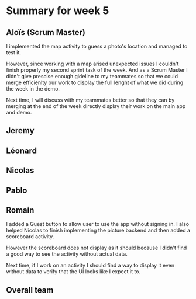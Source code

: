 # Summary for week 5


## Aloïs (Scrum Master)

I implemented the map activity to guess a photo's location and managed to test it.

However, since working with a map arised unexpected issues I couldn't finish properly my second sprint task of the week. And as a Scrum Master I didn't give prescise enough gideline to my teammates so that we could merge efficienlty our work to display the full lenght of what we did during the week in the demo.

Next time, I will discuss with my teammates better so that they can by merging at the end of the week directly display their work on the main app and demo.

## Jeremy


## Léonard


## Nicolas


## Pablo


## Romain 
I added a Guest button to allow user to use the app without signing in. I also helped Nicolas to finish implementing the picture backend and then added a scoreboard activity. 

However the scoreboard does not display as it should because I didn't find a good way to see the activity without actual data.

Next time, if I work on an activity I should find a way to display it even without data to verify that the UI looks like I expect it to.

## Overall team

